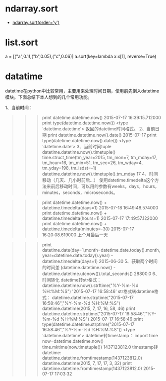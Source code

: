 # ndarray.sort
- [ndarray.sort(order='y')](https://docs.scipy.org/doc/numpy-1.15.1/reference/generated/numpy.ndarray.sort.html#numpy.ndarray.sort)

# list.sort
a = [("a",0.1),("b",0.05),("c",0.06)]
a.sort(key=lambda x:x[1], reverse=True)

# datatime
datetime在python中比较常用，主要用来处理时间日期，使用前先倒入datetime模块。下面总结下本人想到的几个常用功能。

1、当前时间：
>>> print datetime.datetime.now()
2015-07-17 16:39:15.712000
>>> print type(datetime.datetime.now())
<type 'datetime.datetime'>
返回的datetime时间格式。
2、当前日期
>>> print datetime.datetime.now().date()
2015-07-17
>>> print type(datetime.datetime.now().date())
<type 'datetime.date'>
3、当前时间tuple
>>> datetime.datetime.now().timetuple()
time.struct_time(tm_year=2015, tm_mon=7, tm_mday=17, tm_hour=16, tm_min=51, tm_sec=26, tm_wday=4, tm_yday=198, tm_isdst=-1)
>>> datetime.datetime.now().timetuple().tm_mday
17
4、时间移动（几天、几小时前后...）
使用datetime.timedelta这个方法来前后移动时间，可以用的参数有weeks，days，hours，minutes，seconds，microseconds。

>>> print datetime.datetime.now() + datetime.timedelta(days=1)
2015-07-18 16:49:48.574000
>>> print datetime.datetime.now() + datetime.timedelta(hours=1)
2015-07-17 17:49:57.122000
>>> print datetime.datetime.now() + datetime.timedelta(minutes=-30)
2015-07-17 16:20:08.619000
上个月最后一天

>>> print datetime.date(day=1,month=datetime.date.today().month,year=datetime.date.today().year) - datetime.timedelta(days=1)
2015-06-30
5、获取两个时间的时间差
>>> (datetime.datetime.now() - datetime.datetime.utcnow()).total_seconds()
28800.0
6、时间转化
datetime转str格式：
>>> datetime.datetime.now().strftime("%Y-%m-%d %H:%M:%S")
'2015-07-17 16:58:46'
str格式转datetime格式：
>>> datetime.datetime.strptime("2015-07-17 16:58:46","%Y-%m-%d %H:%M:%S")
datetime.datetime(2015, 7, 17, 16, 58, 46)
>>> print datetime.datetime.strptime("2015-07-17 16:58:46","%Y-%m-%d %H:%M:%S")
2015-07-17 16:58:46
>>> print type(datetime.datetime.strptime("2015-07-17 16:58:46","%Y-%m-%d %H:%M:%S"))
<type 'datetime.datetime'>
datetime转timestamp：
>>> import time
>>> now=datetime.datetime.now()
>>> time.mktime(now.timetuple())
1437123812.0
timestamp转datetime:
>>> datetime.datetime.fromtimestamp(1437123812.0)
datetime.datetime(2015, 7, 17, 17, 3, 32)
>>> print datetime.datetime.fromtimestamp(1437123812.0)
2015-07-17 17:03:32
